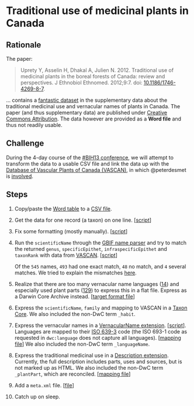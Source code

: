 # Traditional use of medicinal plants in Canada

## Rationale

The paper:

> Uprety Y, Asselin H, Dhakal A, Julien N. 2012. Traditional use of medicinal plants in the boreal forests of Canada: review and perspectives. J Ethnobiol Ethnomed. 2012;9:7. doi: [10.1186/1746-4269-8-7](http://doi.org/10.1186/1746-4269-8-7).

... contains a [fantastic dataset](http://www.ncbi.nlm.nih.gov/pmc/articles/PMC3316145/#__sec25title) in the supplementary data about the traditional medicinal use and vernacular names of plants in Canada. The paper (and thus supplementary data) are published under [Creative Commons Attribution](http://creativecommons.org/licenses/by/2.0). The data however are provided as a **Word file** and thus not readily usable.

## Challenge

During the 4-day course of the [#BIH13 conference](http://conference.lifewatch.unisalento.it/index.php/EBIC/BIH2013), we will attempt to transform the data to a usable CSV file and link the data up with the [Database of Vascular Plants of Canada (VASCAN)](http://data.canadensys.net/vascan/), in which @peterdesmet is [involved](https://github.com/peterdesmet/vascan-data-paper).

## Steps

1. Copy/paste the [Word table](data/raw/medicinal-plants.doc) to a [CSV file](data/raw/medicinal-plants.tsv).
2. Get the data for one record (a taxon) on one line. [[script](scripts/OneLinePerRecord.py)]
3. Fix some formatting (mostly manually). [[script](scripts/CleanData.py)]
4. Run the `scientificName` through the [GBIF name parser](http://tools.gbif.org/nameparser/) and try to match the returned `genus`, `specificEpithet`, `infraspecificEpithet` and `taxonRank` with data from [VASCAN](http://dx.doi.org/10.5886/1bft7W5f). [[script](scripts/MapToVascan.py)]

   Of the `545` names, `493` had one exact match, `48` no match, and `4` several matches. We tried to explain the mismatches [here](documentation/mismatch-remarks.tsv).
5. Realize that there are too many vernacular name languages ([14](documentation/language-mapping.tsv)) and especially used plant parts ([129](documentation/plant-parts-mapping.tsv)) to express this in a flat file. Express as a Darwin Core Archive instead. [[target format file](documentation/target-format.md)]
6. Express the `scientificName`, `family` and mapping to VASCAN in a [Taxon Core](http://rs.gbif.org/core/dwc_taxon.xml). We also included the non-DwC term `_habit`.
6. Express the vernacular names in a [VernacularName extension](http://rs.gbif.org/extension/gbif/1.0/vernacularname.xml). [[script](scripts/splitVernacularNames.py)]. Languages are mapped to their [ISO 639-3](http://en.wikipedia.org/wiki/ISO_639-3) code (the ISO 693-1 code as requested in `dwc:language` does not capture all languages). [[mapping file](documentation/language-mapping.tsv)] We also included the non-DwC term `_languageName`.
7. Express the traditional medicinal use in a [Description extension](http://rs.gbif.org/extension/gbif/1.0/description.xml). Currently, the full description includes parts, uses and sources, but is not marked up as HTML. We also included the non-DwC term `_plantPart`, which are reconciled. [[mapping file](document/plant-parts-mapping.tsv)]
8. Add a `meta.xml` file. [[file](data/dwc-a/meta.xml)]
9. Catch up on sleep.
